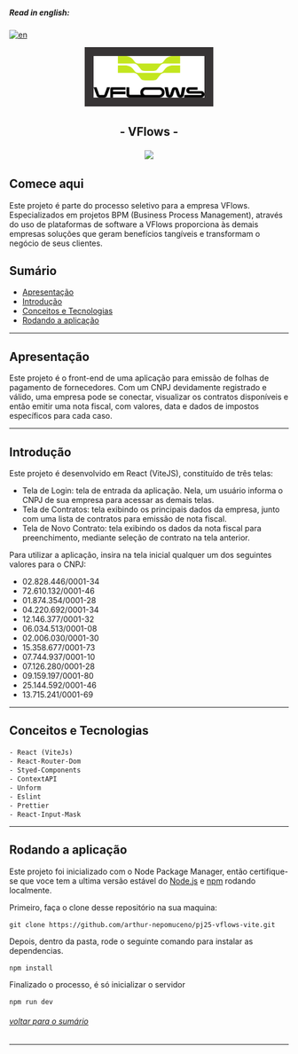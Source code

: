##### **Read in english:**
[![en](https://img.shields.io/badge/lang-en-blue.svg)](https://github.com/arthur-nepomuceno/pj25-vflows-vite/blob/master/README.md)

<p align="center">
   <img src="src/assets/images/logo.png" alt="VFlows" width="200px" style="background:#373435; padding:16px"/>
</p>

## <p align = "center">  - VFlows - </p>

<p align = "center">
   <img src="https://img.shields.io/badge/autor-Arthur Nepomuceno-093D04?style=flat-square" />
</p>

## Comece aqui

Este projeto é parte do processo seletivo para a empresa VFlows.
Especializados em projetos BPM (Business Process Management), através do uso de plataformas de software 
a VFlows proporciona às demais empresas soluções que geram benefícios tangíveis e transformam o negócio de seus clientes. 

## Sumário
   - [Apresentação](#apresentação)
   - [Introdução](#introdução)
   - [Conceitos e Tecnologias](#conceitos-e-tecnologias)
   - [Rodando a aplicação](#rodando-a-aplicação)

***


## Apresentação
   Este projeto é o front-end de uma aplicação para emissão de folhas de pagamento de fornecedores.
   Com um CNPJ devidamente registrado e válido, uma empresa pode se conectar, visualizar os contratos disponíveis
   e então emitir uma nota fiscal, com valores, data e dados de impostos específicos para cada caso.
   
***

## Introdução
   Este projeto é desenvolvido em React (ViteJS), constituído de três telas:
   - Tela de Login: tela de entrada da aplicação. Nela, um usuário informa o CNPJ de sua empresa para acessar as demais telas.
   - Tela de Contratos: tela exibindo os principais dados da empresa, junto com uma lista de contratos para emissão de nota fiscal.
   - Tela de Novo Contrato: tela exibindo os dados da nota fiscal para preenchimento, mediante seleção de contrato na tela anterior.
   
   Para utilizar a aplicação, insira na tela inicial qualquer um dos seguintes valores para o CNPJ:
   - 02.828.446/0001-34
   - 72.610.132/0001-46
   - 01.874.354/0001-28
   - 04.220.692/0001-34
   - 12.146.377/0001-32
   - 06.034.513/0001-08
   - 02.006.030/0001-30
   - 15.358.677/0001-73
   - 07.744.937/0001-10
   - 07.126.280/0001-28
   - 09.159.197/0001-80
   - 25.144.592/0001-46
   - 13.715.241/0001-69
   
***

## Conceitos e Tecnologias
    - React (ViteJs)
    - React-Router-Dom
    - Styed-Components
    - ContextAPI
    - Unform
    - Eslint
    - Prettier
    - React-Input-Mask

***

## Rodando a aplicação
Este projeto foi inicializado com o Node Package Manager, então certifique-se que voce tem a ultima versão estável do [Node.js](https://nodejs.org/en/download/) e [npm](https://www.npmjs.com/) rodando localmente.

Primeiro, faça o clone desse repositório na sua maquina:

```
git clone https://github.com/arthur-nepomuceno/pj25-vflows-vite.git
```

Depois, dentro da pasta, rode o seguinte comando para instalar as dependencias.

```
npm install
```

Finalizado o processo, é só inicializar o servidor
```
npm run dev
```
###### [voltar para o sumário](#sumário)
***
